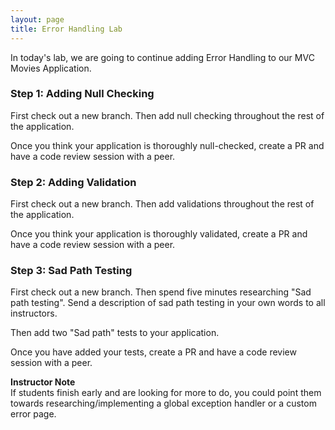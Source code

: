 ```yaml
---
layout: page
title: Error Handling Lab
---
```


In today's lab, we are going to continue adding Error Handling to our MVC Movies Application.

### Step 1: Adding Null Checking

First check out a new branch. Then add null checking throughout the rest of the application.

Once you think your application is thoroughly null-checked, create a PR and have a code review session with a peer.

### Step 2: Adding Validation

First check out a new branch. Then add validations throughout the rest of the application.

Once you think your application is thoroughly validated, create a PR and have a code review session with a peer.

### Step 3: Sad Path Testing

First check out a new branch. Then spend five minutes researching "Sad path testing". Send a description of sad path testing in your own words to all instructors.

Then add two "Sad path" tests to your application.

Once you have added your tests, create a PR and have a code review session with a peer.


<aside class="instructor-notes" markdown="1">
    <p><strong>Instructor Note</strong><br>
    If students finish early and are looking for more to do, you could point them towards researching/implementing a global exception handler or a custom error page.</p>
</aside>
